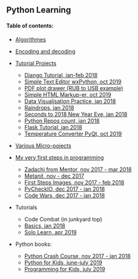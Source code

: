 ## Python Learning

#### Table of contents:
+ [Algorithmes](pyalgos/)
+ [Encoding and decoding](pyencode/)

+ [Tutorial Projects](pyprogs/)
    - [Django Tutorial, jan-feb 2018](pyprogs/django_tutorial/)
    - [Simple Text Editor wxPython, oct 2019](pyprogs/simple_text_editor/)
    - [PDF plot drawer (RUB to USB example)](pyprogs/pdf_plot/)
    - [Simple HTML Markup-er, oct 2019](pyprogs/instant_markup/)
    - [Data Visualisation Practice, jan 2018](pyprogs/data_visualisation/)
    - [Raindrops, jan 2018](pyprogs/raindrops/)
    - [Seconds to 2018 New Year Eve, jan 2018](pyprogs/new_year/)
    - [Python Repos count, jan 2018](pyprogs/api/)
    - [Flask Tutorial, jan 2018](pyprogs/flask_tutorial/)
    - [Temperature Converter PyQt, oct 2019](pyprogs/temp_converter/)

+ [Various Micro-pojects](exercises/various/)

+ [My very first steps in programming](first_steps/)
    - [Zadachi from Mentor, nov 2017 - mar 2018](first_steps/zadachi/)
    - [Metanit, nov - dec 2017](first_steps/metanit/)
    - [First Steps Images, nov 2017 - feb 2018](first_steps/img/)
    - [PyCheckIO, dec 2017 - jan 2018](exercises/checkio/)
    - [Code Wars, dec 2017 - jan 2018](exercises/codewars/)

+ Tutorials
    - Code Combat (in junkyard top)
    - [Basics, jan 2018](first_steps/basics/)
    - [Solo Learn, apr 2019](exercises/solo_learn/)

+ Python books:
    - [Python Crash Course, nov 2017 - jan 2018](first_steps/pcc/)
    - [Python for Kids, june-july 2019](pybooks/python4kids/)
    - [Programming for Kids, july 2019](pybooks/programmingForKids/)

